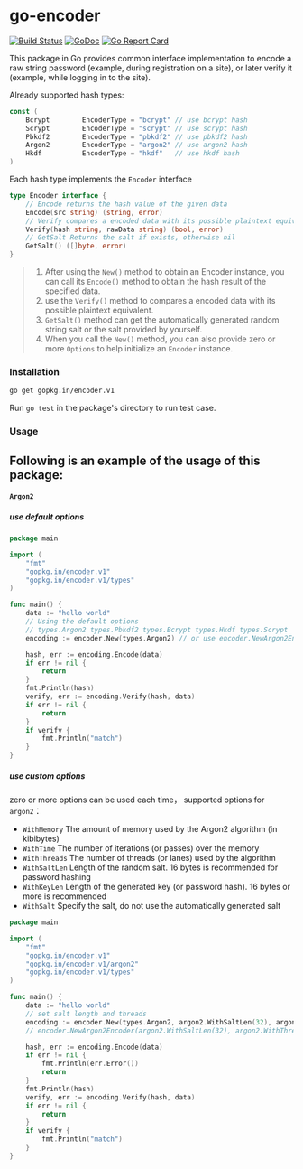 # go-encoder
[![Build Status](https://app.travis-ci.com/go-encoder/encoder.svg?branch=main)](https://travis-ci.org/go-encoder/encoder)
[![GoDoc](https://godoc.org/github.com/go-encoder/encoder?status.svg)](https://pkg.go.dev/github.com/go-encoder/encoder)
[![Go Report Card](https://goreportcard.com/badge/github.com/go-encoder/encoder)](https://goreportcard.com/report/github.com/go-encoder/encoder)

This package in Go provides common interface implementation to encode a raw string password (example, during registration on a site), or later verify it (example, while logging in to the site).

Already supported hash types:
```go
const (
    Bcrypt        EncoderType = "bcrypt" // use bcrypt hash
    Scrypt        EncoderType = "scrypt" // use scrypt hash
    Pbkdf2        EncoderType = "pbkdf2" // use pbkdf2 hash
    Argon2        EncoderType = "argon2" // use argon2 hash
    Hkdf          EncoderType = "hkdf"   // use hkdf hash
)
```

Each hash type implements the `Encoder` interface
```go
type Encoder interface {
	// Encode returns the hash value of the given data
	Encode(src string) (string, error)
	// Verify compares a encoded data with its possible plaintext equivalent
	Verify(hash string, rawData string) (bool, error)
	// GetSalt Returns the salt if exists, otherwise nil
	GetSalt() ([]byte, error)
}
```

> 1. After using the `New()` method to obtain an Encoder instance, you can call its `Encode()` method to obtain the hash result of the specified data.
> 2. use the `Verify()` method to compares a encoded data with its possible plaintext equivalent.
> 3. `GetSalt()` method can get the automatically generated random string salt or the salt provided by yourself.
> 4. When you call the `New()` method, you can also provide zero or more `Options` to help initialize an `Encoder` instance.

### Installation

```bash
go get gopkg.in/encoder.v1
```

Run `go test` in the package's directory to run test case.

### Usage

Following is an example of the usage of this package:
---
#### `Argon2`
##### use default options
```go
package main

import (
	"fmt"
	"gopkg.in/encoder.v1"
	"gopkg.in/encoder.v1/types"
)

func main() {
	data := "hello world"
	// Using the default options
	// types.Argon2 types.Pbkdf2 types.Bcrypt types.Hkdf types.Scrypt
 	encoding := encoder.New(types.Argon2) // or use encoder.NewArgon2Encoder()

	hash, err := encoding.Encode(data)
	if err != nil {
		return
	}
	fmt.Println(hash)
	verify, err := encoding.Verify(hash, data)
	if err != nil {
		return
	}
	if verify {
		fmt.Println("match")
    }
}
```
##### use custom options
zero or more options can be used each time， supported options for `argon2`：
* `WithMemory`    The amount of memory used by the Argon2 algorithm (in kibibytes)
* `WithTime`    The number of iterations (or passes) over the memory
* `WithThreads`    The number of threads (or lanes) used by the algorithm
* `WithSaltLen`    Length of the random salt. 16 bytes is recommended for password hashing
* `WithKeyLen`    Length of the generated key (or password hash). 16 bytes or more is recommended
* `WithSalt`   Specify the salt, do not use the automatically generated salt

```go
package main

import (
	"fmt"
	"gopkg.in/encoder.v1"
	"gopkg.in/encoder.v1/argon2"
	"gopkg.in/encoder.v1/types"
)

func main() {
	data := "hello world"
	// set salt length and threads
	encoding := encoder.New(types.Argon2, argon2.WithSaltLen(32), argon2.WithThreads(8))
	// encoder.NewArgon2Encoder(argon2.WithSaltLen(32), argon2.WithThreads(8))

	hash, err := encoding.Encode(data)
	if err != nil {
		fmt.Println(err.Error())
		return
	}
	fmt.Println(hash)
	verify, err := encoding.Verify(hash, data)
	if err != nil {
		return
	}
	if verify {
		fmt.Println("match")
	}
}
```
